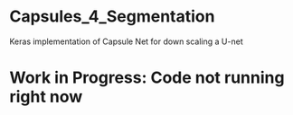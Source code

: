 # Capsules_4_Segmentation
Keras implementation of Capsule Net for down scaling a U-net

# Work in Progress: Code not running right now

